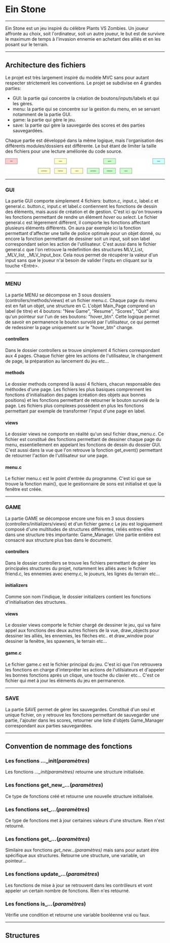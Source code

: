 # Ein Stone
***
Ein Stone est un jeu inspiré du célèbre Plants VS Zombies. Un joueur affronte au choix, soit l'ordinateur, soit un autre joueur, le but est de survivre le maximum de temps à l'invasion ennemie en achetant des alliés et en les posant sur le terrain.


----------------------------------------------------------------------------------------------------------


## Architecture des fichiers
Le projet est très largement inspiré du modèle MVC sans pour autant respecter strictement les conventions.
Le projet se subdivise en 4 grandes parties:
* GUI: la partie qui concentre la création de boutons/inputs/labels et qui les gères.
* menu: la partie qui se concentre sur la gestion du menu, en se servant notamment de la partie GUI.
* game: la partie qui gère le jeu.
* save: la partie qui gère la sauvegarde des scores et des parties sauvegardées.

Chaque partie est développé dans la même logique, mais l'organisation des différents modules/dossiers est différente. Le but étant de limiter la taille des fichiers pour une lecture améliorée du code source.

<img src="resources/folder_archi.png"
     alt="Image représentant l'organisation des dossiers."
     style="text-align: center;" />

------------

### GUI
La partie GUI comporte simplement 4 fichiers: button.c, input.c, label.c et general.c.
button.c, input.c et label.c contiennent les fonctions de dessin des éléments, mais aussi de création et de gestion.
C'est ici qu'on trouvera les fonctions permettant de rendre un élément *hover* ou *select*.
Le fichier general.c est légerement différent, il comporte les fonctions affectant plusieurs éléments différents. On aura par exemple ici la fonction permettant d'affecter une taille de police optimale pour un objet donné, ou encore la fonction permettant de dessiner soit un input, soit son label correspondant selon les action de l'utilisateur.
C'est aussi dans le fichier general.c que l'on retrouve la redefinition des structures MLV_List, _MLV_list, _MLV_Input_box. Cela nous permet de récupérer la valeur d'un input sans que le joueur n'ai besoin de valider l'inptu en cliquant sur la touche <Entré>.

------------

### MENU
La partie MENU se décompose en 3 sous dossiers (controllers/methods/views) et un fichier menu.c.
Chaque page du menu est en fait un objet, une structure en C.
L'objet Main_Page comprend un label (le titre) et 4 boutons: "New Game", "Resume", "Scores", "Quit" ainsi qu'un pointeur sur l'un de ses boutons: "hover_btn".
Cette logique permet de savoir en permanence le bouton survolé par l'utilisateur, ce qui permet de redessiner la page uniquement sur le "hover_btn" change.

#### controllers
Dans le dossier controllers se trouve simplement 4 fichiers correspondant aux 4 pages. Chaque fichier gère les actions de l'utilisateur, le changement de page, la préparation au lancement du jeu etc...

#### methods
Le dossier methods comprend là aussi 4 fichiers, chacun responsable des méthodes d'une page.
Les fichiers les plus basiques comprennent les fonctions d'initialisation des pages (création des objets aux bonnes positions) et les fonctions permettant de retourner le bouton survolé de la page.
Les fichiers plus complexes possèdent en plus les fonctions permettant par exemple de transformer l'input d'une page en label.

#### views
Le dossier views ne comporte en réalité qu'un seul fichier draw_menu.c. Ce fichier est constitué des fonctions permettant de dessiner chaque page du menu, essentiellement en appelant les fonctions de dessin du dossier GUI.
C'est aussi dans la vue que l'on retrouve la fonction get_event() permettant de retourner l'action de l'utilisateur sur une page.

#### menu.c
Le fichier menu.c est le point d'entrée du programme. C'est ici que se trouve la fonction main(), que le gestionnaire de sons est initialisé et que la fenêtre est créée.

------------

### GAME
La partie GAME se décompose encore une fois en 3 sous dossiers (controllers/initializers/views) et d'un fichier game.c
Le jeu est logiquement composé d'une multitudes de structures différentes, reliés entres-elles dans une structure très importante: Game_Manager.
Une partie entière est consacré aux structure plus bas dans le document.

#### controllers
Dans le dossier controllers se trouve les fichiers permettant de gérer les principales structures du projet, notamment les alliés avec le fichier friend.c, les ennemies avec enemy.c, le joueurs, les lignes du terrain etc...

#### initializers
Comme son nom l'indique, le dossier initializers contient les fonctions d'initialisation des structures.

#### views
Le dossier views comporte le fichier chargé de dessiner le jeu, qui va faire appel aux fonctions des deux autres fichiers de la vue, draw_objects pour dessiner les alliés, les ennemies, les flèches etc.. et draw_window pour dessiner la fenêtre, les spawners, le terrain etc...

#### game.c
Le fichier game.c est le fichier principal du jeu. C'est ici que l'on retrouvera les fonctions en charge d'interpréter les actions de l'utilsiateurs et d'appeler les bonnes fonctions après un clique, une touche du clavier etc...
C'est ce fichier qui met à jour les éléments du jeu en permanence.

------------

### SAVE
La partie SAVE permet de gérer les sauvegardes.
Constitué d'un seul et unique fichier, on y retrouve les fonctions permettant de sauvegarder une partie, l'ajouter dans les scores, retourner une liste d'objets Game_Manager correspondant aux parties sauvegardées.


----------------------------------------------------------------------------------------------------------


## Convention de nommage des fonctions

### Les fonctions *...*_init(*paramètres*)
Les fonctions *..._init(paramètres)* retourne une structure initialisée.

### Les fonctions get_new_*...*(*paramètres*)
Ce type de fonctions créé et retourne une nouvelle structure initialisée.

### Les fonctions set_*...*(*paramètres*)
Ce type de fonctions met à jour certaines valeurs d'une structure. Rien n'est retourné.

### Les fonctions get_*...*(*paramètres*)
Similaire aux fonctions *get_new...(paramètres)* mais sans pour autant être spécifique aux structures. Retourne une structure, une variable, un pointeur...

### Les fonctions update_*...*(*paramètres*)
Les fonctions de mise à jour se retrouvent dans les contrôleurs et vont appeler un certain nombre de fonctions. Rien n'es retourné.

### Les fonctions is_*...*(*paramètres*)
Vérifie une condition et retourne une variable booléenne vrai ou faux.


----------------------------------------------------------------------------------------------------------


## Structures